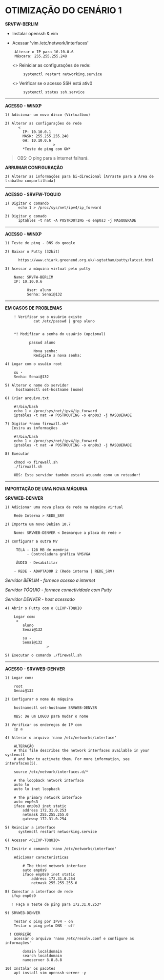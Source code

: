 # OTIMIZAÇÃO DO CENÁRIO 1 

 **SRVFW-BERLIM**

 * Instalar openssh & vim
 * Acessar 'vim /etc/network/interfaces'

        Alterar o IP para 10.10.0.6
        Máscara: 255.255.255.248

    <>  Reiniciar as configurações de rede:

            systemctl restart networking.service

    <> Verificar se o acesso SSH está ativ0

            systemctl status ssh.service

-----------------------------------------------

 **ACESSO - WINXP**

    1) Adicionar um novo disco (Virtualbox)

    2) Alterar as configurações de rede
          <
            IP: 10.10.0.1
            MASK: 255.255.255.248
            GW: 10.10.0.6
                          >
            *Teste de ping com GW*

  >  OBS: O ping para a internet falhará. 
   
   **ARRUMAR CONFIGURAÇÃO**

    3) Alterar as informações para bi-direcional [Arraste para a Área de trabalho compartilhada]

-----------------------------------------------

**ACESSO - SRVFW-TOQUIO**

    1) Digitar o comando
          echo 1 > /proc/sys/net/ipv4/ip_forward

    2) Digitar o comado    
          iptables -t nat -A POSTROUTING -o enp0s3 -j MASQUERADE

-----------------------------------------------

**ACESSO - WINXP**


    1) Teste de ping - DNS do google

    2) Baixar o Putty (32bit)

          https://www.chiark.greenend.org.uk/~sgtatham/putty/latest.html

    3) Acessar a máquina virtual pelo putty

        Name: SRVFW-BERLIM
        IP: 10.10.0.6

              User: aluno
              Senha: Senai@132

___________________________________________________________________

   **EM CASOS DE PROBLEMAS**

        ! Verificar se o usuário existe
                 cat /etc/passwd | grep aluno


        *! Modificar a senha do usuário (opcional)

               passwd aluno

                 Nova senha:
                 Redigite a nova senha:

    4) Logar com o usuáio root

        su -
        Senha: Senai@132

    5) Alterar o nome do servidor 
         hostnamectl set-hostname [nome]

    6) Criar arquivo.txt  

        #!/bin/bash
        echo 1 > /proc/sys/net/ipv4/ip_forward
        iptables -t nat -A POSTROUTING -o enp0s3 -j MASQUERADE
    
    7) Digitar *nano firewall.sh* 
       Insira as informações

        #!/bin/bash
        echo 1 > /proc/sys/net/ipv4/ip_forward
        iptables -t nat -A POSTROUTING -o enp0s3 -j MASQUERADE

    8) Executar 

        chmod +x firewall.sh
        ./firewall.sh

        OBS: Este servidor também estará atuando como um roteador!

____________________________________________________________________________________

**IMPORTAÇÃO DE UMA NOVA MÁQUINA**
   
  **SRVWEB-DENVER**


    1) Adicionar uma nova placa de rede na máquina virtual

        Rede Interna > REDE_SRV

    2) Importe um novo Debian 10.7

        Nome: SRVWEB-DENVER < Desmarque a placa de rede >

    3) configurar a outra MV

         TELA - 128 MB de memória
              - Controladora gráfica VMSVGA

         ÁUDIO - Desabilitar

        - REDE - ADAPTADOR 2 (Rede interna | REDE_SRV)


 *Servidor BERLIM - fornece acesso a internet*
 
 *Servidor TÓQUIO - fornece conectividade com Putty*
 
 *Servidor DENVER - host acessado*

    4) Abrir o Putty com o CLIXP-TÓQUIO

        Logar com:
         <
            aluno
            Senai@132

            su -
            Senai@132
                       >

    5) Executar o comando ./firewall.sh

__________________________________________________________________________________

**ACESSO - SRVWEB-DENVER**

    1) Logar com:

        root
        Senai@132

    2) Configurar o nome da máquina

        hostnamectl set-hostname SRVWEB-DENVER

        OBS: De um LOGOU para mudar o nome

    3) Verificar os endereços de IP com
        ip a

    4) Alterar o arquivo 'nano /etc/networks/interface'

        ALTERAÇÃO
        # This file describes the network interfaces available in your systemctl
        # and how to activate them. For more information, see interafaces(5).

        source /etc/network/interfaces.d/*

        # The loopback network interface
        auto lo
        auto lo inet loopback

        # The primary network interface
        auto enp0s3
        iface enp0s3 inet static
            address 172.31.0.253
            netmask 255.255.255.0
            gateway 172.31.0.254

    5) Reinciar a interface 
          systemctl restart networking.service

    6) Acessar <CLIXP-TOQUIO>

    7) Insirir o comando 'nano /etc/networks/interface'

        Adicionar características

            # The third network interface
            auto enp0s9
            iface enp0s9 inet static
                address 172.31.0.254
                netmask 255.255.255.0

    8) Conectar a interface de rede 
       ifup enp0s9

       ! Faça o teste de ping para 172.31.0.253*

    9) SRVWEB-DENVER

        Testar o ping por IPv4 - on
        Testar o ping pelo DNS - off

      ! CORREÇÃO
        acessar o arquivo 'nano /etc/resolv.conf e configure as informações'

            domain localdomain
            search localdomain
            nameserver 8.8.8.8

    10) Instalar os pacotes
        apt install vim openssh-server -y
